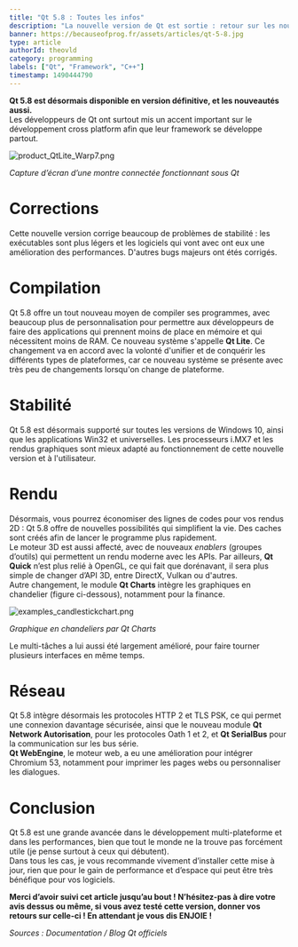 ```yaml
---
title: "Qt 5.8 : Toutes les infos"
description: "La nouvelle version de Qt est sortie : retour sur les nouveautés et changements"
banner: https://becauseofprog.fr/assets/articles/qt-5-8.jpg
type: article
authorId: theovld
category: programming
labels: ["Qt", "Framework", "C++"]
timestamp: 1490444790
---
```


**Qt 5.8 est désormais disponible en version définitive, et les nouveautés aussi.**  
 Les développeurs de Qt ont surtout mis un accent important sur le développement cross platform afin que leur framework se développe partout.

 ![product_QtLite_Warp7.png](https://lh4.googleusercontent.com/lQtLra-IhLYSiuCKsCzYZVCvwLGVnKi2Z1hu3BR5Kddc1tFqgfoWOxW3tX64_xq7OwZRo3zz7dBsXmETzjGNlqRiFV9YqC1vqLHdyHei4SHl15cxDm6YHqJKIcuWfWi2KeRvHRNN)

 *Capture d’écran d’une montre connectée fonctionnant sous Qt*

 Corrections
===========

 Cette nouvelle version corrige beaucoup de problèmes de stabilité : les exécutables sont plus légers et les logiciels qui vont avec ont eux une amélioration des performances. D'autres bugs majeurs ont étés corrigés.

 Compilation
===========

 Qt 5.8 offre un tout nouveau moyen de compiler ses programmes, avec beaucoup plus de personnalisation pour permettre aux développeurs de faire des applications qui prennent moins de place en mémoire et qui nécessitent moins de RAM. Ce nouveau système s'appelle **Qt Lite**. Ce changement va en accord avec la volonté d'unifier et de conquérir les différents types de plateformes, car ce nouveau système se présente avec très peu de changements lorsqu'on change de plateforme.

 Stabilité
=========

 Qt 5.8 est désormais supporté sur toutes les versions de Windows 10, ainsi que les applications Win32 et universelles. Les processeurs i.MX7 et les rendus graphiques sont mieux adapté au fonctionnement de cette nouvelle version et à l'utilisateur.

 Rendu
=====

 Désormais, vous pourrez économiser des lignes de codes pour vos rendus 2D : Qt 5.8 offre de nouvelles possibilités qui simplifient la vie. Des caches sont créés afin de lancer le programme plus rapidement.  
 Le moteur 3D est aussi affecté, avec de nouveaux *enablers* (groupes d’outils) qui permettent un rendu moderne avec les APIs. Par ailleurs, **Qt Quick** n’est plus relié à OpenGL, ce qui fait que dorénavant, il sera plus simple de changer d’API 3D, entre DirectX, Vulkan ou d'autres.  
 Autre changement, le module **Qt Charts** intègre les graphiques en chandelier (figure ci-dessous), notamment pour la finance.

 ![examples_candlestickchart.png](https://lh3.googleusercontent.com/8GXv3S1mzdyUfYGWmSlur3B9WHf0ChV3N7Fwcsw2LMkGpYmXcBLGhPLvoiw-DAzEO3EAe2QTy8IL86xGEQen6hM_ldSM0gOvRsZVKAoHnpN8ja8qmazoTKdcqSrGe1bUUzSzCcAR)

 *Graphique en chandeliers par Qt Charts*

 Le multi-tâches a lui aussi été largement amélioré, pour faire tourner plusieurs interfaces en même temps.

 Réseau
======

 Qt 5.8 intègre désormais les protocoles HTTP 2 et TLS PSK, ce qui permet une connexion davantage sécurisée, ainsi que le nouveau module **Qt Network Autorisation**, pour les protocoles Oath 1 et 2, et **Qt SerialBus** pour la communication sur les bus série.  
 **Qt WebEngine**, le moteur web, a eu une amélioration pour intégrer Chromium 53, notamment pour imprimer les pages webs ou personnaliser les dialogues.

 Conclusion
==========

 Qt 5.8 est une grande avancée dans le développement multi-plateforme et dans les performances, bien que tout le monde ne la trouve pas forcément utile (je pense surtout à ceux qui débutent).  
 Dans tous les cas, je vous recommande vivement d’installer cette mise à jour, rien que pour le gain de performance et d’espace qui peut être très bénéfique pour vos logiciels.

 **Merci d’avoir suivi cet article jusqu’au bout ! N’hésitez-pas à dire votre avis dessus ou même, si vous avez testé cette version, donner vos retours sur celle-ci ! En attendant je vous dis ENJOIE !**

 *Sources : Documentation / Blog Qt officiels*

 
